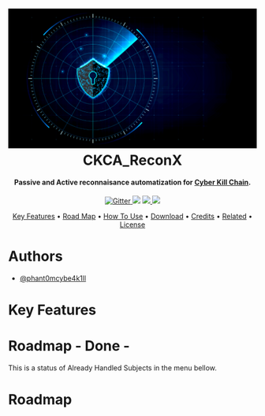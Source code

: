 <h1 align="center">
  <br>
  <a href="https://github.com/phant0mcybe4k1ll/CKCA_ReconX"><img src="https://github.com/phant0mcybe4k1ll/CKCA_ReconX/blob/main/ressources/images/recon_x.jpg" alt="Cyber Kill Chain" ></a>
  <br>
  CKCA_ReconX
  <br>
</h1>

<h4 align="center">Passive and Active reconnaisance automatization for <a href="https://www.crowdstrike.com/en-us/cybersecurity-101/cyberattacks/cyber-kill-chain/" target="_blank">Cyber Kill Chain</a>.</h4>

<p align="center">
  <a href="https://badge.fury.io/js/electron-markdownify">
    <img src="https://badge.fury.io/js/electron-markdownify.svg"
         alt="Gitter">
  </a>
  <a href="https://gitter.im/amitmerchant1990/electron-markdownify"><img src="https://badges.gitter.im/amitmerchant1990/electron-markdownify.svg"></a>
  <a href="https://saythanks.io/to/bullredeyes@gmail.com">
      <img src="https://img.shields.io/badge/SayThanks.io-%E2%98%BC-1EAEDB.svg">
  </a>
  <a href="https://www.paypal.me/AmitMerchant">
    <img src="https://img.shields.io/badge/$-donate-ff69b4.svg?maxAge=2592000&amp;style=flat">
  </a>
</p>

<p align="center">
  <a href="#key-features">Key Features</a> •
  <a href="#key-features">Road Map</a> •
  <a href="#how-to-use">How To Use</a> •
  <a href="#download">Download</a> •
  <a href="#credits">Credits</a> •
  <a href="#related">Related</a> •
  <a href="#license">License</a>
</p>

# Authors

- [@phant0mcybe4k1ll](https://github.com/phant0mcybe4k1ll)


# Key Features


# Roadmap - Done -
This is a status of Already Handled Subjects in the menu bellow.

# Roadmap


